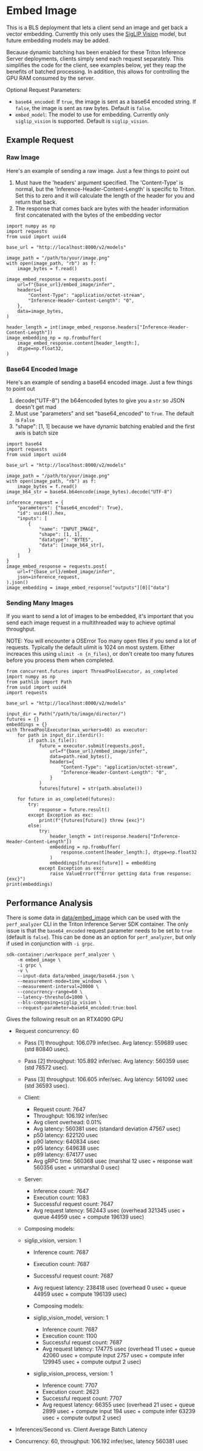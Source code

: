 # Embed Image
This is a BLS deployment that lets a client send an image and get back a vector
embedding. Currently this only uses the [SigLIP Vision](siglip_vision.md) model, but
future embedding models may be added.

Because dynamic batching has been enabled for these Triton Inference Server
deployments, clients simply send each request separately. This simplifies the code for
the client, see examples below, yet they reap the benefits of batched processing. In
addition, this allows for controlling the GPU RAM consumed by the server.

Optional Request Parameters:
* `base64_encoded`: If `true`, the image is sent as a base64 encoded string. If `false`,
  the image is sent as raw bytes. Default is `false`.
* `embed_model`: The model to use for embedding. Currently only `siglip_vision` is
  supported. Default is `siglip_vision`.

## Example Request
### Raw Image
Here's an example of sending a raw image. Just a few things to point out

1. Must have the 'headers' argument specified. The 'Content-Type' is normal, but
   the 'Inference-Header-Content-Length' is specific to Triton. Set this to zero
   and it will calculate the length of the header for you and return that back.
2. The response that comes back are bytes with the header information first
   concatenated with the bytes of the embedding vector

```
import numpy as np
import requests
from uuid import uuid4

base_url = "http://localhost:8000/v2/models"

image_path = "/path/to/your/image.png"
with open(image_path, "rb") as f:
    image_bytes = f.read()

image_embed_response = requests.post(
    url=f"{base_url}/embed_image/infer",
    headers={
        "Content-Type": "application/octet-stream",
        "Inference-Header-Content-Length": "0",
    },
    data=image_bytes,
)

header_length = int(image_embed_response.headers["Inference-Header-Content-Length"])
image_embedding_np = np.frombuffer(
    image_embed_response.content[header_length:],
    dtype=np.float32,
)
```

### Base64 Encoded Image
Here's an example of sending a base64 encoded image. Just a few things to point out

1. decode("UTF-8") the b64encoded bytes to give you a `str` so JSON doesn't get mad
2. Must use "parameters" and set "base64_encoded" to `True`. The default is `False`
3. "shape": [1, 1] because we have dynamic batching enabled and the first axis is batch
   size

```
import base64
import requests
from uuid import uuid4

base_url = "http://localhost:8000/v2/models"

image_path = "/path/to/your/image.png"
with open(image_path, "rb") as f:
    image_bytes = f.read()
image_b64_str = base64.b64encode(image_bytes).decode("UTF-8")

inference_request = {
    "parameters": {"base64_encoded": True},
    "id": uuid4().hex,
    "inputs": [
        {
            "name": "INPUT_IMAGE",
            "shape": [1, 1],
            "datatype": "BYTES",
            "data": [image_b64_str],
        }
    ]
}
image_embed_response = requests.post(
    url=f"{base_url}/embed_image/infer",
    json=inference_request,
).json()
image_embedding = image_embed_response["outputs"][0]["data"]
```

### Sending Many Images
If you want to send a lot of images to be embedded, it's important that you send each
image request in a multithreaded way to achieve optimal throughput.

NOTE: You will encounter a OSError Too many open files if you send a lot of requests.
Typically the default ulimit is 1024 on most system. Either increaces this using 
`ulimit -n {n_files}`, or don't create too many futures before you process them when
completed.

```
from concurrent.futures import ThreadPoolExecutor, as_completed
import numpy as np
from pathlib import Path
from uuid import uuid4
import requests

base_url = "http://localhost:8000/v2/models"

input_dir = Path("/path/to/image/director/")
futures = {}
embeddings = {}
with ThreadPoolExecutor(max_workers=60) as executor:
    for path in input_dir.iterdir():
        if path.is_file():
            future = executor.submit(requests.post,
                url=f"{base_url}/embed_image/infer",
                data=path.read_bytes(),
                headers={
                    "Content-Type": "application/octet-stream",
                    "Inference-Header-Content-Length": "0",
                }
            )
            futures[future] = str(path.absolute())
    
    for future in as_completed(futures):
        try:
            response = future.result()
        except Exception as exc:
            print(f"{futures[future]} threw {exc}")
        else:
            try:
                header_length = int(response.headers["Inference-Header-Content-Length"])
                embedding = np.frombuffer(
                    response.content[header_length:], dtype=np.float32
                )
                embeddings[futures[future]] = embedding
            except Exception as exc:
                raise ValueError(f"Error getting data from response: {exc}")
print(embeddings)
```
## Performance Analysis
There is some data in [data/embed_image](../data/embed_image/base64.json) which can be
used with the `perf_analyzer` CLI in the Triton Inference Server SDK container. The
only issue is that the `base64_encoded` request parameter needs to be set to `true`
(default is `false`). This can be done as an option for `perf_analyzer`, but only if
used in conjunction with `-i grpc`.

```
sdk-container:/workspace perf_analyzer \
    -m embed_image \
    -i grpc \
    -v \
    --input-data data/embed_image/base64.json \
    --measurement-mode=time_windows \
    --measurement-interval=20000 \
    --concurrency-range=60 \
    --latency-threshold=1000 \
    --bls-composing=siglip_vision \
    --request-parameter=base64_encoded:true:bool
```
Gives the following result on an RTX4090 GPU

* Request concurrency: 60
  * Pass [1] throughput: 106.079 infer/sec. Avg latency: 559689 usec (std 80840 usec). 
  * Pass [2] throughput: 105.892 infer/sec. Avg latency: 560359 usec (std 78572 usec). 
  * Pass [3] throughput: 106.605 infer/sec. Avg latency: 561092 usec (std 36593 usec). 
  * Client: 
    * Request count: 7647
    * Throughput: 106.192 infer/sec
    * Avg client overhead: 0.01%
    * Avg latency: 560381 usec (standard deviation 47567 usec)
    * p50 latency: 622120 usec
    * p90 latency: 640834 usec
    * p95 latency: 649638 usec
    * p99 latency: 674177 usec
    * Avg gRPC time: 560368 usec (marshal 12 usec + response wait 560356 usec + unmarshal 0 usec)
  * Server: 
    * Inference count: 7647
    * Execution count: 1083
    * Successful request count: 7647
    * Avg request latency: 562443 usec (overhead 321345 usec + queue 44959 usec + compute 196139 usec)

  * Composing models: 
  * siglip_vision, version: 1
      * Inference count: 7687
      * Execution count: 7687
      * Successful request count: 7687
      * Avg request latency: 238418 usec (overhead 0 usec + queue 44959 usec + compute 196139 usec)

    * Composing models: 
    * siglip_vision_model, version: 1
        * Inference count: 7687
        * Execution count: 1100
        * Successful request count: 7687
        * Avg request latency: 174775 usec (overhead 11 usec + queue 42060 usec + compute input 2757 usec + compute infer 129945 usec + compute output 2 usec)

    * siglip_vision_process, version: 1
        * Inference count: 7707
        * Execution count: 2623
        * Successful request count: 7707
        * Avg request latency: 66355 usec (overhead 21 usec + queue 2899 usec + compute input 194 usec + compute infer 63239 usec + compute output 2 usec)

* Inferences/Second vs. Client Average Batch Latency
* Concurrency: 60, throughput: 106.192 infer/sec, latency 560381 usec

